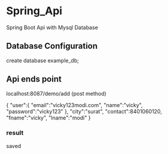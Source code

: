 # Spring_Api
Spring Boot Api with Mysql Database 


## Database Configuration 
create database example_db;



## Api ends point

localhost:8087/demo/add (post method)

{
  "user":{
    "email":"vicky123modi.com",
    "name":"vicky",
    "password":"vicky123"
  },
  "city":"surat",
  "contact":8401060120,
  "fname":"vicky",
  "lname":"modi"
}

### result 
saved 



